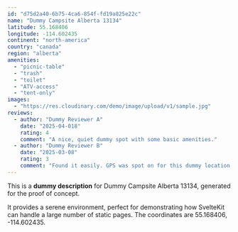 ```yaml
---
id: "d75d2a40-6b75-4ca6-854f-fd19a825e22c"
name: "Dummy Campsite Alberta 13134"
latitude: 55.168406
longitude: -114.602435
continent: "north-america"
country: "canada"
region: "alberta"
amenities:
  - "picnic-table"
  - "trash"
  - "toilet"
  - "ATV-access"
  - "tent-only"
images:
  - "https://res.cloudinary.com/demo/image/upload/v1/sample.jpg"
reviews:
  - author: "Dummy Reviewer A"
    date: "2025-04-018"
    rating: 4
    comment: "A nice, quiet dummy spot with some basic amenities."
  - author: "Dummy Reviewer B"
    date: "2025-03-08"
    rating: 3
    comment: "Found it easily. GPS was spot on for this dummy location."
---
```


This is a **dummy description** for Dummy Campsite Alberta 13134, generated for the proof of concept.

It provides a serene environment, perfect for demonstrating how SvelteKit can handle a large number of static pages. The coordinates are 55.168406, -114.602435.
